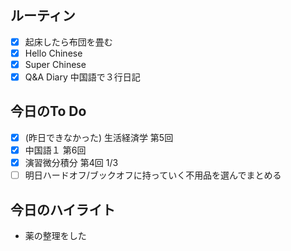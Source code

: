 ## ルーティン
- [x] 起床したら布団を畳む
- [x] Hello Chinese
- [x] Super Chinese
- [x] Q&A Diary 中国語で３行日記
## 今日のTo Do
- [x] (昨日できなかった) 生活経済学 第5回
- [x] 中国語１ 第6回
- [x] 演習微分積分 第4回 1/3
- [ ] 明日ハードオフ/ブックオフに持っていく不用品を選んでまとめる
## 今日のハイライト
- 薬の整理をした
